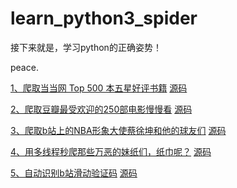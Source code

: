 # learn_python3_spider
接下来就是，学习python的正确姿势！

peace.

 [1、爬取当当网 Top 500 本五星好评书籍](https://mp.weixin.qq.com/s?__biz=MzU2ODYzNTkwMg==&mid=2247484142&idx=1&sn=d4893c734e44a16db871f7904910bdcb&scene=19#wechat_redirect)
   [源码](https://github.com/wistbean/learn_python3_spider/blob/master/dangdang_top_500.py)
   
 [2、爬取豆瓣最受欢迎的250部电影慢慢看](https://mp.weixin.qq.com/s?__biz=MzU2ODYzNTkwMg==&mid=2247484156&idx=1&sn=dc732b380d162f39ff63d55cac5a0dd6&scene=19#wechat_redirect)
   [源码](https://github.com/wistbean/learn_python3_spider/blob/master/douban_top_250_books.py)
   
 [3、爬取b站上的NBA形象大使蔡徐坤和他的球友们](https://mp.weixin.qq.com/s?__biz=MzU2ODYzNTkwMg==&mid=2247484182&idx=1&sn=1b1c0058e402a9dc559d16ab37a30e98&scene=19#wechat_redirect)
   [源码](https://github.com/wistbean/learn_python3_spider/blob/master/ikun_basketball.py)
   
 [4、用多线程秒爬那些万恶的妹纸们，纸巾呢？](https://mp.weixin.qq.com/s?__biz=MzU2ODYzNTkwMg==&mid=2247484225&idx=1&sn=077fba66aaa1d806193403ce51e75279&scene=19#wechat_redirect)
   [源码](https://github.com/wistbean/learn_python3_spider/blob/master/meizitu.py)
   
 [5、自动识别b站滑动验证码](https://mp.weixin.qq.com/s?__biz=MzU2ODYzNTkwMg==&mid=2247484321&idx=1&sn=4bc73324acfacda7d3bc82120b19d11a&scene=19#wechat_redirect)
   [源码](https://github.com/wistbean/learn_python3_spider/blob/master/fuck_bilibili_captcha.py)
    
